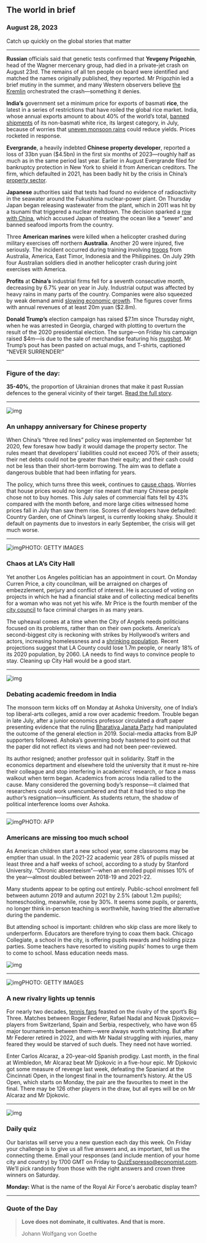 ## The world in brief

### August 28, 2023

Catch up quickly on the global stories that matter



------



**Russian** officials said that genetic tests confirmed that **Yevgeny Prigozhin**, head of the Wagner mercenary group, had died in a private-jet crash on August 23rd. The remains of all ten people on board were identified and matched the names originally published, they reported. Mr Prigozhin led a brief mutiny in the summer, and many Western observers believe [the Kremlin](https://www.economist.com/leaders/2023/08/24/prigozhins-death-shows-that-russia-is-a-mafia-state) orchestrated the crash—something it denies.

**India’s** government set a minimum price for exports of basmati **rice**, the latest in a series of restrictions that have roiled the global rice market. India, whose annual exports amount to about 40% of the world’s total, [banned shipments](https://www.economist.com/the-economist-explains/2023/07/26/what-will-be-the-impact-of-indias-rice-export-ban) of its non-basmati white rice, its largest category, in July, because of worries that [uneven monsoon rains](https://www.economist.com/briefing/2023/08/24/el-nino-and-global-warming-are-mixing-in-alarming-and-unpredictable-ways) could reduce yields. Prices rocketed in response.

**Evergrande**, a heavily indebted **Chinese property developer**, reported a loss of 33bn yuan ($4.5bn) in the first six months of 2023—roughly half as much as in the same period last year. Earlier in August Evergrande filed for bankruptcy protection in New York to shield it from American creditors. The firm, which defaulted in 2021, has been badly hit by the crisis in China’s [property sector](https://www.economist.com/finance-and-economics/2023/08/16/how-bad-could-chinas-property-crisis-get).

**Japanese** authorities said that tests had found no evidence of radioactivity in the seawater around the Fukushima nuclear-power plant. On Thursday Japan began releasing wastewater from the plant, which in 2011 was hit by a tsunami that triggered a nuclear meltdown. The decision sparked a [row with China](https://www.economist.com/asia/2023/07/13/asia-is-rowing-about-fukushima-nuclear-wastewater), which accused Japan of treating the ocean like a “sewer” and banned seafood imports from the country.

Three **American marines** were killed when a helicopter crashed during military exercises off northern **Australia**. Another 20 were injured, five seriously. The incident occurred during training involving [troops](https://www.economist.com/asia/2023/03/13/the-anglophone-military-alliance-in-asia-is-seriously-ambitious) from Australia, America, East Timor, Indonesia and the Philippines. On July 29th four Australian soldiers died in another helicopter crash during joint exercises with America.

**Profits** at **China’s** industrial firms fell for a seventh consecutive month, decreasing by 6.7% year on year in July. Industrial output was affected by heavy rains in many parts of the country. Companies were also squeezed by weak demand amid [slowing economic growth](https://www.economist.com/finance-and-economics/2023/08/24/chinas-economy-is-in-desperate-need-of-rescue). The figures cover firms with annual revenues of at least 20m yuan ($2.8m).

**Donald Trump’s** election campaign has raised $7.1m since Thursday night, when he was arrested in Georgia, charged with plotting to overturn the result of the 2020 presidential election. The surge—on Friday his campaign raised $4m—is due to the sale of merchandise featuring his [mugshot](https://www.economist.com/the-economist-explains/2023/08/24/donald-trump-and-the-history-of-the-mugshot). Mr Trump’s pout has been pasted on actual mugs, and T-shirts, captioned “NEVER SURRENDER!”



------



### Figure of the day: 

**35-40%**, the proportion of Ukrainian drones that make it past Russian defences to the general vicinity of their target. [Read the full story](https://www.economist.com/europe/2023/08/27/inside-ukraines-drone-war-against-putin).



------



![img](https://cdn.espresso.economist.com/files/public/images/China_Property_Espresso.jpg)

### An unhappy anniversary for Chinese property

When China’s “three red lines” policy was implemented on September 1st 2020, few foresaw how badly it would damage the property sector. The rules meant that developers’ liabilities could not exceed 70% of their assets; their net debts could not be greater than their equity; and their cash could not be less than their short-term borrowing. The aim was to deflate a dangerous bubble that had been inflating for years.

The policy, which turns three this week, continues to [cause chaos](https://www.economist.com/finance-and-economics/2023/08/16/how-bad-could-chinas-property-crisis-get). Worries that house prices would no longer rise meant that many Chinese people chose not to buy homes. This July sales of commercial flats fell by 43% compared with the month before, and more large cities witnessed home prices fall in July than saw them rise. Scores of developers have defaulted: Country Garden, one of China’s largest, is currently looking shaky. Should it default on payments due to investors in early September, the crisis will get much worse.



------



![img](https://cdn.espresso.economist.com/files/public/images/20230826_dap358.jpg)PHOTO: GETTY IMAGES

### Chaos at LA’s City Hall

Yet another Los Angeles politician has an appointment in court. On Monday Curren Price, a city councilman, will be arraigned on charges of embezzlement, perjury and conflict of interest. He is accused of voting on projects in which he had a financial stake and of collecting medical benefits for a woman who was not yet his wife. Mr Price is the fourth member of the [city council](https://www.economist.com/united-states/2022/10/13/leaked-audio-from-las-city-council-holds-a-warning-for-democrats) to face criminal charges in as many years.

The upheaval comes at a time when the City of Angels needs politicians focused on its problems, rather than on their own pockets. America’s second-biggest city is reckoning with strikes by Hollywood’s writers and actors, increasing homelessness and a [shrinking population](https://www.economist.com/united-states/2023/08/17/the-hollywood-strikes-reveal-los-angeless-deepest-anxieties). Recent projections suggest that LA County could lose 1.7m people, or nearly 18% of its 2020 population, by 2060. LA needs to find ways to convince people to stay. Cleaning up City Hall would be a good start.



------



![img](https://cdn.espresso.economist.com/files/public/images/Ashoka_University_Campus_Espresso.jpg)

### Debating academic freedom in India

The monsoon term kicks off on Monday at Ashoka University, one of India’s top liberal-arts colleges, amid a row over academic freedom. Trouble began in late July, after a junior economics professor circulated a draft paper presenting evidence that the ruling [Bharatiya Janata Party](https://www.economist.com/asia/2023/06/15/narendra-modi-is-the-worlds-most-popular-leader) had manipulated the outcome of the general election in 2019. Social-media attacks from BJP supporters followed. Ashoka’s governing body hastened to point out that the paper did not reflect its views and had not been peer-reviewed.

Its author resigned; another professor quit in solidarity. Staff in the economics department and elsewhere told the university that it must re-hire their colleague and stop interfering in academics’ research, or face a mass walkout when term began. Academics from across India rallied to the cause. Many considered the governing body’s response—it claimed that researchers could work unencumbered and that it had tried to stop the author’s resignation—insufficient. As students return, the shadow of political interference looms over Ashoka.



------



![img](https://cdn.espresso.economist.com/files/public/images/School_Bus_Espresso_0.jpg)PHOTO: AFP

### Americans are missing too much school

As American children start a new school year, some classrooms may be emptier than usual. In the 2021-22 academic year 28% of pupils missed at least three and a half weeks of school, according to a study by Stanford University. “Chronic absenteeism”—when an enrolled pupil misses 10% of the year—almost doubled between 2018-19 and 2021-22.

Many students appear to be opting out entirely. Public-school enrolment fell between autumn 2019 and autumn 2021 by 2.5% (about 1.2m pupils); homeschooling, meanwhile, rose by 30%. It seems some pupils, or parents, no longer think in-person teaching is worthwhile, having tried the alternative during the pandemic.

But attending school is important: children who skip class are more likely to underperform. Educators are therefore trying to coax them back. Chicago Collegiate, a school in the city, is offering pupils rewards and holding pizza parties. Some teachers have resorted to visiting pupils’ homes to urge them to come to school. Mass education needs mass.

![img](https://cdn.espresso.economist.com/files/public/images/20230902_DAC242.jpg)



------



![img](https://cdn.espresso.economist.com/files/public/images/20230826_dap382.jpg)PHOTO: GETTY IMAGES

### A new rivalry lights up tennis

For nearly two decades, [tennis fans](https://www.economist.com/culture/2023/05/26/pickleball-and-padel-are-challenging-tenniss-supremacy) feasted on the rivalry of the sport’s Big Three. Matches between Roger Federer, Rafael Nadal and Novak Djokovic—players from Switzerland, Spain and Serbia, respectively, who have won 65 major tournaments between them—were always worth watching. But after Mr Federer retired in 2022, and with Mr Nadal struggling with injuries, many feared they would be starved of such duels. They need not have worried.

Enter Carlos Alcaraz, a 20-year-old Spanish prodigy. Last month, in the final at Wimbledon, Mr Alcaraz beat Mr Djokovic in a five-hour epic. Mr Djokovic got some measure of revenge last week, defeating the Spaniard at the Cincinnati Open, in the longest final in the tournament’s history. At the US Open, which starts on Monday, the pair are the favourites to meet in the final. There may be 126 other players in the draw, but all eyes will be on Mr Alcaraz and Mr Djokovic.



------



![img](https://cdn.espresso.economist.com/files/public/images/EspressoQuiz_63.jpeg)

### Daily quiz

Our baristas will serve you a new question each day this week. On Friday your challenge is to give us all five answers and, as important, tell us the connecting theme. Email your responses (and include mention of your home city and country) by 1700 GMT on Friday to [QuizEspresso@economist.com](https://mail.google.com/mail/?view=cm&fs=1&tf=1&to=QuizEspresso@economist.com). We’ll pick randomly from those with the right answers and crown three winners on Saturday.

**Monday:** What is the name of the Royal Air Force's aerobatic display team?



------



### Quote of the Day

> **Love does not dominate, it cultivates. And that is more.**
>
> Johann Wolfgang von Goethe



